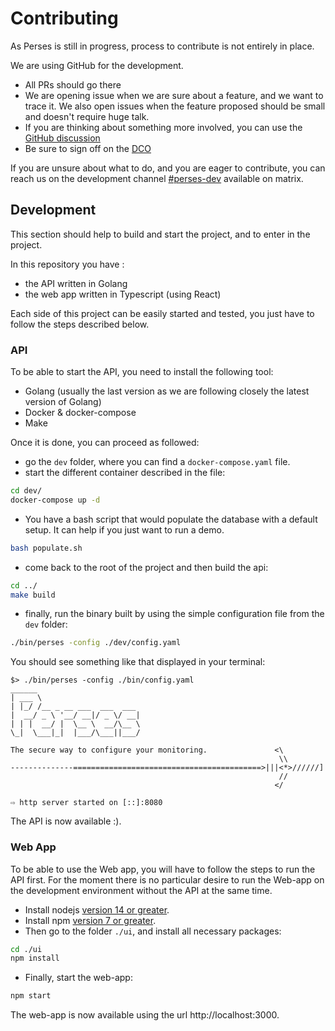 Contributing
============

As Perses is still in progress, process to contribute is not entirely in place.

We are using GitHub for the development.

* All PRs should go there
* We are opening issue when we are sure about a feature, and we want to trace it. We also open issues when the feature proposed should be small and doesn't require huge talk.
* If you are thinking about something more involved, you can use the [GitHub discussion](https://github.com/perses/perses/discussions)
* Be sure to sign off on the [DCO](https://github.com/probot/dco#how-it-works)

If you are unsure about what to do, and you are eager to contribute, you can reach us on the development channel [#perses-dev](https://matrix.to/#/#perses-dev:matrix.org) available on matrix.

## Development

This section should help to build and start the project, and to enter in the project.

In this repository you have :

* the API written in Golang
* the web app written in Typescript (using React)

Each side of this project can be easily started and tested, you just have to follow the steps described below.

### API

To be able to start the API, you need to install the following tool:

* Golang (usually the last version as we are following closely the latest version of Golang)
* Docker & docker-compose
* Make

Once it is done, you can proceed as followed:

* go the `dev` folder, where you can find a `docker-compose.yaml` file.
* start the different container described in the file:

```bash
cd dev/
docker-compose up -d
```  

* You have a bash script that would populate the database with a default setup. It can help if you just want to run a
  demo.

```bash
bash populate.sh
```

* come back to the root of the project and then build the api:

```bash
cd ../
make build
```

* finally, run the binary built by using the simple configuration file from the `dev` folder:

```bash
./bin/perses -config ./dev/config.yaml
```

You should see something like that displayed in your terminal:

```log
$> ./bin/perses -config ./bin/config.yaml
______                       
| ___ \                      
| |_/ /__ _ __ ___  ___  ___ 
|  __/ _ \ '__/ __|/ _ \/ __|
| | |  __/ |  \__ \  __/\__ \
\_|  \___|_|  |___/\___||___/ 

The secure way to configure your monitoring.               <\
                                                            \\
--------------==========================================>|||<*>//////]
                                                            //
                                                           </

⇨ http server started on [::]:8080

```

The API is now available :).

### Web App

To be able to use the Web app, you will have to follow the steps to run the API first. For the moment there is no
particular desire to run the Web-app on the development environment without the API at the same time.

* Install nodejs [version 14 or greater](https://nodejs.org/).
* Install npm [version 7 or greater](https://www.npmjs.com/).
* Then go to the folder `./ui`, and install all necessary packages:

```bash
cd ./ui
npm install
```

* Finally, start the web-app:

```bash
npm start
```

The web-app is now available using the url http://localhost:3000.
